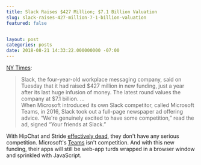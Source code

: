```yaml
---
title: Slack Raises $427 Million; $7.1 Billion Valuation
slug: slack-raises-427-million-7-1-billion-valuation
featured: false


layout: post
categories: posts
date: 2018-08-21 14:33:22.000000000 -07:00
---
```


[NY Times](https://www.nytimes.com/2018/08/21/business/dealbook/slack-fund-raising-round.html?rref=collection%2Fsectioncollection%2Ftechnology&action=click&contentCollection=technology&region=rank&module=package&version=highlights&contentPlacement=2&pgtype=sectionfront):

>  Slack, the four-year-old workplace messaging company, said on Tuesday that it had raised $427 million in new funding, just a year after its last huge infusion of money. The latest round values the company at $7.1 billion.
> …  
> When Microsoft introduced its own Slack competitor, called Microsoft Teams, in 2016, Slack took out a full-page newspaper ad offering advice. “We're genuinely excited to have some competition,” read the ad, signed “Your friends at Slack.”

With HipChat and Stride [effectively dead](https://www.fastcompany.com/90209097/fallen-teamwork-phenom-hipchat-is-getting-bought-and-axed-by-slack), they don't have any serious competition. Microsoft's [Teams](https://products.office.com/en-us/microsoft-teams/free) isn't competition. And with this new funding, their apps will still be web-app turds wrapped in a browser window and sprinkled with JavaScript.

